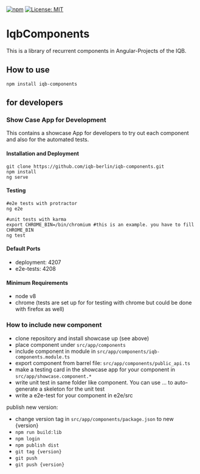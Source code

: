 [![npm](https://img.shields.io/npm/v/iqb-components.svg?style=flat-square)](https://www.npmjs.com/package/iqb-components)
[![License: MIT](https://img.shields.io/badge/License-MIT-yellow.svg?style=flat-square)](https://opensource.org/licenses/MIT)
 

# IqbComponents

This is a library of recurrent components in Angular-Projects of the IQB. 

## How to use

```
npm install iqb-components
```

## for developers

### Show Case App for Development

This contains a showcase App for developers to try out each component and also for the automated tests. 

#### Installation and Deployment

```
git clone https://github.com/iqb-berlin/iqb-components.git
npm install
ng serve
```

#### Testing

````
#e2e tests with protractor
ng e2e

#unit tests with karma
export CHROME_BIN=/bin/chromium #this is an example. you have to fill CHROME_BIN
ng test  
````

#### Default Ports

* deployment: 4207
* e2e-tests: 4208

#### Minimum Requirements

* node v8
* chrome (tests are set up for for testing with chrome but could be done with firefox as well)

### How to include new component

* clone repository and install showcase up (see above)
* place component under `src/app/components`
* include component in module in `src/app/components/iqb-components.module.ts`
* export component from barrel file: `src/app/components/public_api.ts` 
* make a testing card in the showcase app for your component in `src/app/showcase.component.*`
* write unit test in same folder like component. You can use ... to auto-generate a skeleton for the unit test
* write a e2e-test for your component in e2e/src

publish new version:

* change version tag in `src/app/components/package.json` to new {version}
* `npm run build:lib`
* `npm login`
* `npm publish dist`
* `git tag {version}`
* `git push`
* `git push {version}`
